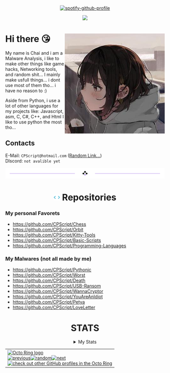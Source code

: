 

<div align=center>
    <img src="https://komarev.com/ghpvc/?username=CPScript&style=flat-square&color=blue" alt=""/>
</div>

<div align=center>

[![spotify-github-profile](https://spotify-github-profile.vercel.app/api/view?uid=31rjksf76cnpqnbr6lqlk3y7k2ry&cover_image=true&theme=novatorem&show_offline=false&background_color=000000&interchange=false&bar_color=000000&bar_color_cover=false)](https://spotify-github-profile.vercel.app/api/view?uid=31rjksf76cnpqnbr6lqlk3y7k2ry&redirect=true)

</div>



<div align="center">     

<img src='https://readme-typing-svg.demolab.com?font=Fira+Code&pause=1000&width=700&lines=Your+favorite+random+Malware+and+Network+Developer <3'></img>

<div align="left">     

<img src='aki.jpeg' title=" 	。.:☆*:･'(*⌒―⌒*)))" align='right'></img>

# Hi there 😘
My name is Chai and i am a Malware Analysis, i like to make other things like game hacks, Networking tools, and random shit... 
I mainly make usfull things... i dont use most of them tho... i have no reason to :)

Aside from Python, i use a lot of other languages for my projects like: Javascript, asm, C, C#, C++, and Html
I like to use python the most tho...

## Contacts
E-Mail: `CPScript@hotmail.com` (<a href='https://www.youtube.com/watch?v=SHRAEqxoN0c'>Random Link...</a>)  
DIscord: `not avalible yet`  
 


 
<div align="center">
  <img src="divider2.png" alt="divider"/>
</div> 


<div align="left">     

<h1 align="center"><img src="code.gif" height="20"/> Repositories</h1>
    
           
### My personal Favorets
* https://github.com/CPScript/Chess
* https://github.com/CPScript/Orbit
* https://github.com/CPScript/Kitty-Tools 
* https://github.com/CPScript/Basic-Scripts
* https://github.com/CPScript/Programming-Languages 
    
### My Malwares (not all made by me)
* https://github.com/CPScript/Pythonic
* https://github.com/CPScript/Worst
* https://github.com/CPScript/Death
* https://github.com/CPScript/USB-Ransom
* https://github.com/CPScript/WannaCryptor 
* https://github.com/CPScript/YouAreAnIdiot 
* https://github.com/CPScript/Petya 
* https://github.com/CPScript/LoveLetter                                                                                                                    

    
    

<div align="center">
    
# STATS    

<details closed>
<summary>My Stats</summary>
<br>
           
[![trophy](https://github-profile-trophy.vercel.app/?username=CPScript)](https://github.com/CPScript/github-profile-trophy)
 
![GitHub Langs](https://github-readme-stats.vercel.app/api/top-langs/?username=CPScript&layout=compact&theme=blue-green)
<img src="https://stats4github.vercel.app/api/top-langs/?username=CPScript&langs_count=11&hide=html&layout=compact&exclude_repo=Viruses,terminal,Joker,Rosehip-android"><br/>


![Anurag's GitHub stats](https://github-readme-stats.vercel.app/api?username=CPScript&show_icons=true&theme=synthwave)

[![GitHub Streak](https://github-readme-streak-stats.herokuapp.com?user=CPScript&theme=hacker&date_format=M%20j%5B%2C%20Y%5D)](https://git.io/streak-stats)
              
    
### Main Languages
<div>
    <img src="https://github.com/devicons/devicon/blob/master/icons/bash/bash-original.svg"  title="Bach" alt="Bach" width="60" height="60"/>&nbsp;
    <img src="https://github.com/devicons/devicon/blob/master/icons/lua/lua-original-wordmark.svg"  title="Lua" alt="Lua" width="60" height="60"/>&nbsp; 
    <img src="https://github.com/devicons/devicon/blob/master/icons/python/python-original.svg"  title="Python" alt="Python" width="60" height="60"/>&nbsp;
    <img src="https://raw.githubusercontent.com/devicons/devicon/1119b9f84c0290e0f0b38982099a2bd027a48bf1/icons/php/php-original.svg" title="PHP" alt="PHP" width="60"
<div> 
    
<div>
    <img src="https://www.file-extension.info/images/resource/formats/vbs.png" title="VBScript" alt="VBS" width="60"/>
    <img src="https://cdn-icons-png.flaticon.com/512/29/29529.png" title="BatchFle" alt="Batch" width="60"/>
    <img src="https://raw.githubusercontent.com/devicons/devicon/1119b9f84c0290e0f0b38982099a2bd027a48bf1/icons/csharp/csharp-line.svg" title="CSharp" alt="C#" width="60/>"
    <img src=     
<div>
    
</details>


<table><tbody><tr><td><a href="https://octo-ring.com/"><img src="https://octo-ring.com/static/img/widget/top.png" width="99%" alt="Octo Ring logo" align="top"></a><br><a href="https://octo-ring.com/p/CPScript/prev"><img src="https://octo-ring.com/static/img/widget/prev.png" width="33%" alt="previous" align="top" title="previous profile"></a><a href="https://octo-ring.com/p/CPScript/random"><img src="https://octo-ring.com/static/img/widget/random.png" width="33%" alt="random" align="top" title="random profile"></a><a href="https://octo-ring.com/p/CPScript/next"><img src="https://octo-ring.com/static/img/widget/next.png" width="33%" alt="next" align="top" title="next profile"></a><br><a href="https://octo-ring.com/"><img src="https://octo-ring.com/static/img/widget/bottom.png" width="99%" alt="check out other GitHub profiles in the Octo Ring" align="top"></a></td></tr></tbody></table>
